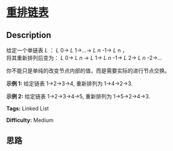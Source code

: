 # [重排链表][title]

## Description

给定一个单链表  _L_ ： _L_ 0-> _L_ 1->…-> _L_ _n_ -1-> _L_ n ，  
将其重新排列后变为： _L_ 0-> _L_ _n_ -> _L_ 1-> _L_ _n_ -1-> _L_ 2-> _L_ _n_ -2->…

你不能只是单纯的改变节点内部的值，而是需要实际的进行节点交换。

**示例  1:**
            给定链表 1->2->3->4, 重新排列为 1->4->2->3.

**示例 2:**
            给定链表 1->2->3->4->5, 重新排列为 1->5->2->4->3.


**Tags:** Linked List

**Difficulty:** Medium

## 思路

[title]: https://leetcode-cn.com/problems/reorder-list
